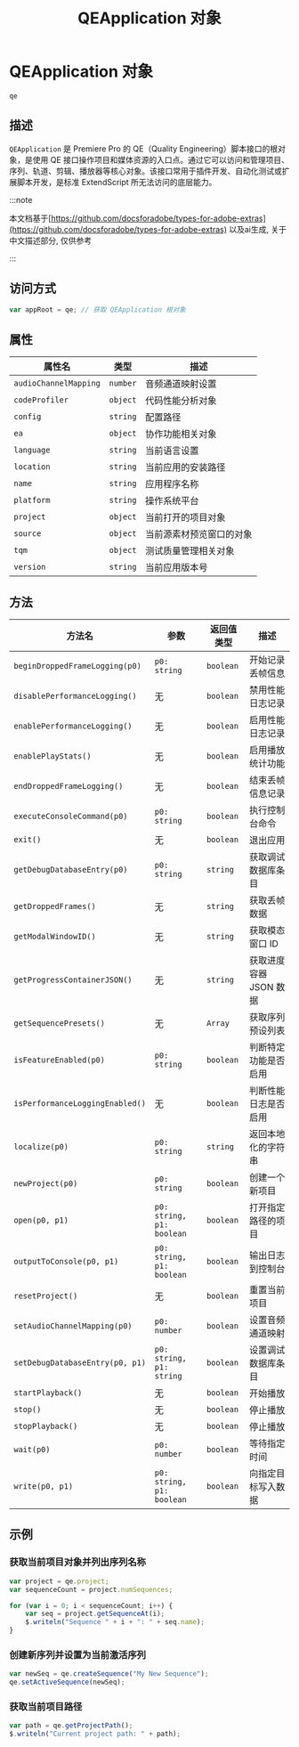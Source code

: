 ﻿---
title: QEApplication 对象
---
# QEApplication 对象

`qe`

## 描述

`QEApplication` 是 Premiere Pro 的 QE（Quality Engineering）脚本接口的根对象，是使用 QE 接口操作项目和媒体资源的入口点。通过它可以访问和管理项目、序列、轨道、剪辑、播放器等核心对象。该接口常用于插件开发、自动化测试或扩展脚本开发，是标准 ExtendScript 所无法访问的底层能力。

:::note

本文档基于[https://github.com/docsforadobe/types-for-adobe-extras](https://github.com/docsforadobe/types-for-adobe-extras) 以及ai生成, 关于中文描述部分, 仅供参考

:::

## 访问方式

```javascript
var appRoot = qe; // 获取 QEApplication 根对象
```

## 属性

| 属性名        | 类型       | 描述           |
| ----------------------- | ---------- | ------------------------ |
| `audioChannelMapping` | `number` | 音频通道映射设置         |
| `codeProfiler`        | `object` | 代码性能分析对象         |
| `config`    | `string` | 配置路径       |
| `ea`        | `object` | 协作功能相关对象         |
| `language`            | `string` | 当前语言设置   |
| `location`            | `string` | 当前应用的安装路径       |
| `name`      | `string` | 应用程序名称   |
| `platform`            | `string` | 操作系统平台   |
| `project`   | `object` | 当前打开的项目对象       |
| `source`    | `object` | 当前源素材预览窗口的对象 |
| `tqm`       | `object` | 测试质量管理相关对象     |
| `version`   | `string` | 当前应用版本号           |

## 方法

| 方法名        | 参数              | 返回值类型  | 描述         |
| --------------------------------- | --------------------------- | ----------- | ---------------------- |
| `beginDroppedFrameLogging(p0)`  | `p0: string`    | `boolean` | 开始记录丢帧信息       |
| `disablePerformanceLogging()`   | 无      | `boolean` | 禁用性能日志记录       |
| `enablePerformanceLogging()`    | 无      | `boolean` | 启用性能日志记录       |
| `enablePlayStats()`   | 无      | `boolean` | 启用播放统计功能       |
| `endDroppedFrameLogging()`      | 无      | `boolean` | 结束丢帧信息记录       |
| `executeConsoleCommand(p0)`     | `p0: string`    | `boolean` | 执行控制台命令         |
| `exit()`              | 无      | `boolean` | 退出应用     |
| `getDebugDatabaseEntry(p0)`     | `p0: string`    | `string`  | 获取调试数据库条目     |
| `getDroppedFrames()`            | 无      | `string`  | 获取丢帧数据           |
| `getModalWindowID()`            | 无      | `string`  | 获取模态窗口 ID        |
| `getProgressContainerJSON()`    | 无      | `string`  | 获取进度容器 JSON 数据 |
| `getSequencePresets()`          | 无      | `Array`   | 获取序列预设列表       |
| `isFeatureEnabled(p0)`          | `p0: string`    | `boolean` | 判断特定功能是否启用   |
| `isPerformanceLoggingEnabled()` | 无      | `boolean` | 判断性能日志是否启用   |
| `localize(p0)`        | `p0: string`    | `string`  | 返回本地化的字符串     |
| `newProject(p0)`      | `p0: string`    | `boolean` | 创建一个新项目         |
| `open(p0, p1)`        | `p0: string, p1: boolean` | `boolean` | 打开指定路径的项目     |
| `outputToConsole(p0, p1)`       | `p0: string, p1: boolean` | `boolean` | 输出日志到控制台       |
| `resetProject()`      | 无      | `boolean` | 重置当前项目           |
| `setAudioChannelMapping(p0)`    | `p0: number`    | `boolean` | 设置音频通道映射       |
| `setDebugDatabaseEntry(p0, p1)` | `p0: string, p1: string`  | `boolean` | 设置调试数据库条目     |
| `startPlayback()`     | 无      | `boolean` | 开始播放     |
| `stop()`              | 无      | `boolean` | 停止播放     |
| `stopPlayback()`      | 无      | `boolean` | 停止播放     |
| `wait(p0)`            | `p0: number`    | `boolean` | 等待指定时间           |
| `write(p0, p1)`       | `p0: string, p1: boolean` | `boolean` | 向指定目标写入数据     |

## 示例

### 获取当前项目对象并列出序列名称

```javascript
var project = qe.project;
var sequenceCount = project.numSequences;

for (var i = 0; i < sequenceCount; i++) {
    var seq = project.getSequenceAt(i);
    $.writeln("Sequence " + i + ": " + seq.name);
}

```

### 创建新序列并设置为当前激活序列

```javascript
var newSeq = qe.createSequence("My New Sequence");
qe.setActiveSequence(newSeq);
```

### 获取当前项目路径

```javascript
var path = qe.getProjectPath();
$.writeln("Current project path: " + path);
```
